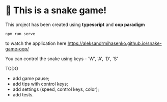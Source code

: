 # 🚀 This is a snake game!

This project has been created using **typescript** and **oop paradigm**

```
npm run serve
```

to watch the application here https://aleksandrmihasenko.github.io/snake-game-oop/

You can control the snake using keys - 'W', 'A', 'D', 'S'

TODO
- add game pause;
- add tips with control keys;
- add settings (speed, control keys, color);
- add tests.
